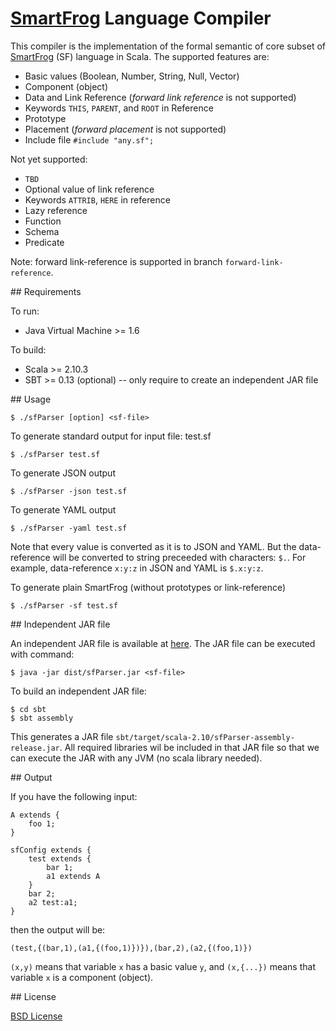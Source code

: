 # [SmartFrog](http://smartfrog.org) Language Compiler

This compiler is the implementation of the formal semantic of core subset of [SmartFrog](http://smartfrog.org) (SF) language in Scala. The supported features are:

- Basic values (Boolean, Number, String, Null, Vector)
- Component (object)
- Data and Link Reference (_forward link reference_ is not supported)
- Keywords `THIS`, `PARENT`, and `ROOT` in Reference
- Prototype
- Placement (_forward placement_ is not supported)
- Include file `#include "any.sf";`

Not yet supported:

- `TBD`
- Optional value of link reference
- Keywords `ATTRIB`, `HERE` in reference
- Lazy reference
- Function
- Schema
- Predicate

Note: forward link-reference is supported in branch `forward-link-reference`.


## Requirements

To run:
- Java Virtual Machine >= 1.6

To build:
- Scala >= 2.10.3
- SBT >= 0.13 (optional) -- only require to create an independent JAR file


## Usage

	$ ./sfParser [option] <sf-file>

To generate standard output for input file: test.sf

	$ ./sfParser test.sf

To generate JSON output

	$ ./sfParser -json test.sf

To generate YAML output

	$ ./sfParser -yaml test.sf

Note that every value is converted as it is to JSON and YAML.
But the data-reference will be converted to string preceeded with
characters: `$.`. For example, data-reference `x:y:z` in JSON and
YAML is `$.x:y:z`.

To generate plain SmartFrog (without prototypes or link-reference)

	$ ./sfParser -sf test.sf


## Independent JAR file

An independent JAR file is available at [here](https://github.com/herry13/smartfrog-lang/blob/master/dist/sfParser.jar).
The JAR file can be executed with command:

	$ java -jar dist/sfParser.jar <sf-file>

To build an independent JAR file:

	$ cd sbt
	$ sbt assembly

This generates a JAR file `sbt/target/scala-2.10/sfParser-assembly-release.jar`. All required libraries wil be included in that JAR file so that we can execute the JAR with any JVM (no scala library needed).

## Output

If you have the following input:

	A extends {
		foo 1;
	}
	
	sfConfig extends {
		test extends {
			bar 1;
			a1 extends A
		}
		bar 2;
		a2 test:a1;
	}

then the output will be:

	(test,{(bar,1),(a1,{(foo,1)})}),(bar,2),(a2,{(foo,1)})

`(x,y)` means that variable `x` has a basic value `y`, and
`(x,{...})` means that variable `x` is a component (object).



## License

[BSD License](https://raw.githubusercontent.com/herry13/smartfrog-lang/master/LICENSE)
